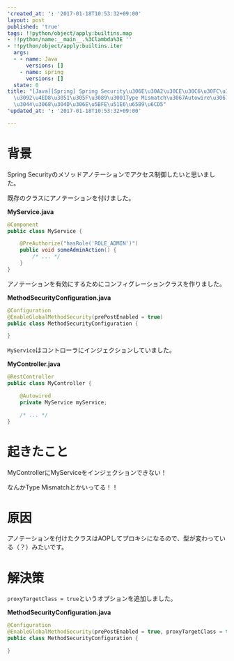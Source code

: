 ```yaml
---
'created_at: ': '2017-01-18T10:53:32+09:00'
layout: post
published: 'true'
tags: !!python/object/apply:builtins.map
- !!python/name:__main__.%3Clambda%3E ''
- !!python/object/apply:builtins.iter
  args:
  - - name: Java
      versions: []
    - name: spring
      versions: []
  state: 0
title: "[Java][Spring] Spring Security\u306E\u30A2\u30CE\u30C6\u30FC\u30B7\u30E7\u30F3\
  \u3092\u4ED8\u3051\u305F\u3089\u3001Type Mismatch\u3067Autowire\u3067\u304D\u306A\
  \u3044\u3068\u304D\u306E\u5BFE\u51E6\u65B9\u6CD5"
'updated_at: ': '2017-01-18T10:53:32+09:00'

---
```

# 背景  
  
Spring Securityのメソッドアノテーションでアクセス制御したいと思いました。  
  
既存のクラスにアノテーションを付けました。  
  
**MyService.java**  
```java:MyService.java
@Component
public class MyService {

    @PreAuthorize("hasRole('ROLE_ADMIN')")
    public void someAdminAction() {
        /* ... */
    }
}
```  
  
アノテーションを有効にするためにコンフィグレーションクラスを作りました。  
  
**MethodSecurityConfiguration.java**  
```java:MethodSecurityConfiguration.java
@Configuration
@EnableGlobalMethodSecurity(prePostEnabled = true)
public class MethodSecurityConfiguration {

}
```  
  
`MyService`はコントローラにインジェクションしていました。  
  
**MyController.java**  
```java:MyController.java
@RestController
public class MyController {

    @Autowired
    private MyService myService;

    /* ... */
}
```  
  
# 起きたこと  
  
MyControllerにMyServiceをインジェクションできない！  
  
なんかType Mismatchとかいってる！！  
  
# 原因  
  
アノテーションを付けたクラスはAOPしてプロキシになるので、型が変わっている（？）みたいです。  
  
  
# 解決策  
  
`proxyTargetClass = true`というオプションを追加しました。  
  
**MethodSecurityConfiguration.java**  
```java:MethodSecurityConfiguration.java
@Configuration
@EnableGlobalMethodSecurity(prePostEnabled = true, proxyTargetClass = true)
public class MethodSecurityConfiguration {

}
```  
  
  
  
